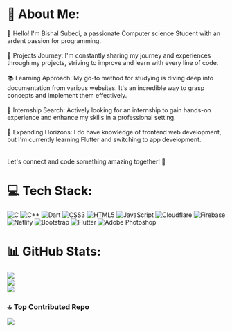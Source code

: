 # 💫 About Me:
🎨 Hello! I'm Bishal Subedi, a passionate Computer science Student with an ardent passion for programming.<br><br>🚀 Projects Journey: I'm constantly sharing my journey and experiences through my projects, striving to improve and learn with every line of code.<br><br>📚 Learning Approach: My go-to method for studying is diving deep into documentation from various websites. It's an incredible way to grasp concepts and implement them effectively.<br><br>💼 Internship Search: Actively looking for an internship to gain hands-on experience and enhance my skills in a professional setting.<br><br>🔧 Expanding Horizons: I do have knowledge of frontend web development, but I'm currently learning Flutter and switching to app development.<br><br><br>Let's connect and code something amazing together! 🚀

# 💻 Tech Stack:
![C](https://img.shields.io/badge/c-%2300599C.svg?style=for-the-badge&logo=c&logoColor=white) ![C++](https://img.shields.io/badge/c++-%2300599C.svg?style=for-the-badge&logo=c%2B%2B&logoColor=white) ![Dart](https://img.shields.io/badge/dart-%230175C2.svg?style=for-the-badge&logo=dart&logoColor=white) ![CSS3](https://img.shields.io/badge/css3-%231572B6.svg?style=for-the-badge&logo=css3&logoColor=white) ![HTML5](https://img.shields.io/badge/html5-%23E34F26.svg?style=for-the-badge&logo=html5&logoColor=white) ![JavaScript](https://img.shields.io/badge/javascript-%23323330.svg?style=for-the-badge&logo=javascript&logoColor=%23F7DF1E) ![Cloudflare](https://img.shields.io/badge/Cloudflare-F38020?style=for-the-badge&logo=Cloudflare&logoColor=white) ![Firebase](https://img.shields.io/badge/firebase-%23039BE5.svg?style=for-the-badge&logo=firebase) ![Netlify](https://img.shields.io/badge/netlify-%23000000.svg?style=for-the-badge&logo=netlify&logoColor=#00C7B7) ![Bootstrap](https://img.shields.io/badge/bootstrap-%238511FA.svg?style=for-the-badge&logo=bootstrap&logoColor=white) ![Flutter](https://img.shields.io/badge/Flutter-%2302569B.svg?style=for-the-badge&logo=Flutter&logoColor=white) ![Adobe Photoshop](https://img.shields.io/badge/adobe%20photoshop-%2331A8FF.svg?style=for-the-badge&logo=adobe%20photoshop&logoColor=white)
# 📊 GitHub Stats:
![](https://github-readme-stats.vercel.app/api?username=Bishal-Sub&theme=dark&hide_border=false&include_all_commits=true&count_private=true)<br/>
![](https://github-readme-streak-stats.herokuapp.com/?user=Bishal-Sub&theme=dark&hide_border=false)<br/>
![](https://github-readme-stats.vercel.app/api/top-langs/?username=Bishal-Sub&theme=dark&hide_border=false&include_all_commits=true&count_private=true&layout=compact)

### 🔝 Top Contributed Repo
![](https://github-contributor-stats.vercel.app/api?username=Bishal-Sub&limit=5&theme=dark&combine_all_yearly_contributions=true)

<!-- Proudly created with GPRM ( https://gprm.itsvg.in ) -->


